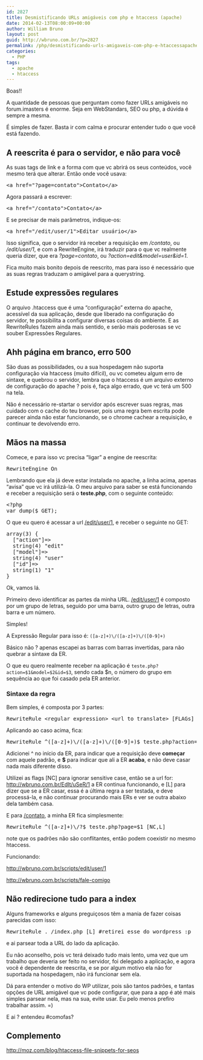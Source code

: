 ```yaml
---
id: 2827
title: Desmistificando URLs amigáveis com php e htaccess (apache)
date: 2014-02-13T08:00:09+00:00
author: William Bruno
layout: post
guid: http://wbruno.com.br/?p=2827
permalink: /php/desmistificando-urls-amigaveis-com-php-e-htaccessapache/
categories:
  - PHP
tags:
  - apache
  - htaccess
---
```

Boas!!
  
A quantidade de pessoas que perguntam como fazer URLs amigáveis no forum.imasters é enorme. Seja em WebStandars, SEO ou php, a dúvida é sempre a mesma.
  
<!--more-->


  
É simples de fazer. Basta ir com calma e procurar entender tudo o que você está fazendo.

## A reescrita é para o servidor, e não para você

As suas tags de link e a forma com que vc abrirá os seus conteúdos, você mesmo terá que alterar. Então onde você usava:

<pre>&lt;a href="?page=contato">Contato&lt;/a></pre>

Agora passará a escrever:

<pre>&lt;a href="/contato">Contato&lt;/a></pre>

E se precisar de mais parâmetros, indique-os:

<pre>&lt;a href="/edit/user/1">Editar usuário&lt;/a></pre>

Isso significa, que o servidor irá receber a requisição em <var>/contato</var>, ou <var>/edit/user/1</var>, e com a RewriteEngine, irá traduzir para o que vc realmente queria dizer, que era <var>?page=contato</var>, ou <var>?action=edit&model=user&id=1</var>.

Fica muito mais bonito depois de reescrito, mas para isso é necessário que as suas regras traduzam o amigável para a querystring.

## Estude expressões regulares

O arquivo .htaccess que é uma &#8220;configuração&#8221; externa do apache, acessível da sua aplicação, desde que liberado na configuração do servidor, te possibilita a configurar diversas coisas do ambiente. E as RewriteRules fazem ainda mais sentido, e serão mais poderosas se vc souber Expressões Regulares.

## Ahh página em branco, erro 500

São duas as possibilidades, ou a sua hospedagem não suporta configuração via htaccess (muito difícil), ou vc cometeu algum erro de sintaxe, e quebrou o servidor, lembra que o htaccess é um arquivo externo de configuração do apache ? pois é, faça algo errado, que vc terá um 500 na tela.

Não é necessário re-startar o servidor após escrever suas regras, mas cuidado com o cache do teu browser, pois uma regra bem escrita pode parecer ainda não estar funcionando, se o chrome cachear a requisição, e continuar te devolvendo erro.

## Mãos na massa

Comece, e para isso vc precisa &#8220;ligar&#8221; a engine de reescrita:

<pre>RewriteEngine On</pre>

Lembrando que ela já deve estar instalada no apache, a linha acima, apenas &#8220;avisa&#8221; que vc irá utilizá-la. O meu arquivo para saber se está funcionando e receber a requisição será o **teste.php**, com o seguinte conteúdo:

<pre>&lt;?php 
var_dump($_GET);</pre>

O que eu quero é acessar a url <u>/edit/user/1</u>, e receber o seguinte no GET:

<pre>array(3) {
  ["action"]=>
  string(4) "edit"
  ["model"]=>
  string(4) "user"
  ["id"]=>
  string(1) "1"
}
</pre>

Ok, vamos lá.

Primeiro devo identificar as partes da minha URL. <u>/edit/user/1</u> é composto por um grupo de letras, seguido por uma barra, outro grupo de letras, outra barra e um número.
  
Simples!

A Expressão Regular para isso é: `([a-z]+)\/([a-z]+)\/([0-9]+)`
  
Básico não ? apenas escapei as barras com barras invertidas, para não quebrar a sintaxe da ER.

O que eu quero realmente receber na aplicação é `teste.php?action=$1&model=$2&id=$3`, sendo cada $n, o número do grupo em sequência ao que foi casado pela ER anterior.

### Sintaxe da regra

Bem simples, é composta por 3 partes:

<pre>RewriteRule &lt;regular expression> &lt;url to translate> [FLAGs]</pre>

Aplicando ao caso acima, fica:

<pre>RewriteRule ^([a-z]+)\/([a-z]+)\/([0-9]+)$ teste.php?action=$1&model=$2&id=$3 [NC,L]</pre>

Adicionei ^ no início da ER, para indicar que a requisição deve **começar** com aquele padrão, e **$** para indicar que ali a ER **acaba**, e não deve casar nada mais diferente disso.
  
Utilizei as flags [NC] para ignorar sensitive case, então se a url for: <u>http://wbruno.com.br/EdIt/uSeR/1</u> a ER continua funcionando, e [L] para dizer que se a ER casar, essa é a última regra a ser testada, e deve processá-la, e não continuar procurando mais ERs e ver se outra abaixo dela também casa.

E para <u>/contato</u>, a minha ER fica simplesmente:

<pre>RewriteRule ^([a-z]+)\/?$ teste.php?page=$1 [NC,L]</pre>

note que os padrões não são conflitantes, então podem coexistir no mesmo htaccess.

Funcionando:
  
<http://wbruno.com.br/scripts/edit/user/1>
  
<http://wbruno.com.br/scripts/fale-comigo>

## Não redirecione tudo para a index

Alguns frameworks e alguns preguiçosos têm a mania de fazer coisas parecidas com isso:

<pre>RewriteRule . /index.php [L] #retirei esse do wordpress :p</pre>

e ai parsear toda a URL do lado da aplicação.
  
Eu não aconselho, pois vc terá deixado tudo mais lento, uma vez que um trabalho que deveria ser feito no servidor, foi delegado a aplicação, e agora você é dependente de reescrita, e se por algum motivo ela não for suportada na hospedagem, não irá funcionar sem ela.

Dá para entender o motivo do WP utilizar, pois são tantos padrões, e tantas opções de URL amigável que vc pode configurar, que para a app é até mais simples parsear nela, mas na sua, evite usar. Eu pelo menos prefiro trabalhar assim. =)

E ai ? entendeu #comofas?

## Complemento

<a href="http://moz.com/blog/htaccess-file-snippets-for-seos" rel="nofollow">http://moz.com/blog/htaccess-file-snippets-for-seos</a>